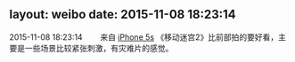 layout: weibo
date: 2015-11-08 18:23:14
---
2015-11-08 18:23:14  &nbsp;&nbsp;&nbsp;&nbsp;&nbsp;&nbsp; 来自 <a href="sinaweibo://customweibosource" rel="nofollow">iPhone 5s</a>
《移动迷宫2》比前部拍的要好看，主要是一些场景比较紧张刺激，有灾难片的感觉。 ​​​
